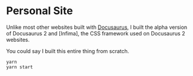 # Personal Site

Unlike most other websites built with [Docusaurus](https://docusaurus.io), I built the alpha version of Docusaurus 2 and [Infima], the CSS framework used on Docusaurus 2 websites.

You could say I built this entire thing from scratch.

```
yarn
yarn start
```
